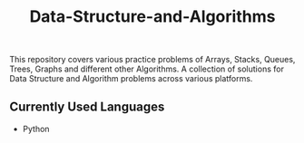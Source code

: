 <h1 align="center"> Data-Structure-and-Algorithms </h1>
             

<br>


This repository covers various practice problems of Arrays, Stacks, Queues, Trees, Graphs and different other Algorithms. A collection of solutions for Data Structure and   Algorithm problems across various platforms. 


## Currently Used Languages  
* Python

 



